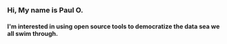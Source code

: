 ### Hi, My name is Paul O.
#### I'm interested in using open source tools to democratize the data sea we all swim through.
